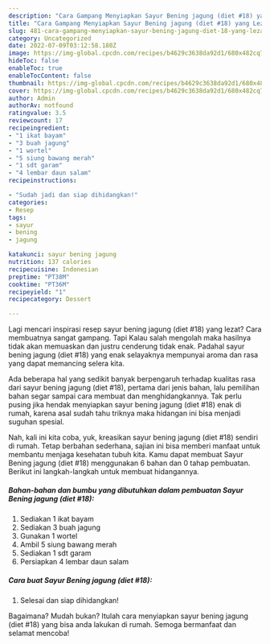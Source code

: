 ```yaml
---
description: "Cara Gampang Menyiapkan Sayur Bening jagung (diet #18) yang Lezat Sekali"
title: "Cara Gampang Menyiapkan Sayur Bening jagung (diet #18) yang Lezat Sekali"
slug: 481-cara-gampang-menyiapkan-sayur-bening-jagung-diet-18-yang-lezat-sekali
category: Uncategorized
date: 2022-07-09T03:12:58.180Z
image: https://img-global.cpcdn.com/recipes/b4629c3638da92d1/680x482cq70/sayur-bening-jagung-diet-18-foto-resep-utama.jpg
hideToc: false
enableToc: true
enableTocContent: false
thumbnail: https://img-global.cpcdn.com/recipes/b4629c3638da92d1/680x482cq70/sayur-bening-jagung-diet-18-foto-resep-utama.jpg
cover: https://img-global.cpcdn.com/recipes/b4629c3638da92d1/680x482cq70/sayur-bening-jagung-diet-18-foto-resep-utama.jpg
author: Admin
authorAv: notfound
ratingvalue: 3.5
reviewcount: 17
recipeingredient:
- "1 ikat bayam"
- "3 buah jagung"
- "1 wortel"
- "5 siung bawang merah"
- "1 sdt garam"
- "4 lembar daun salam"
recipeinstructions:

- "Sudah jadi dan siap dihidangkan!"
categories:
- Resep
tags:
- sayur
- bening
- jagung

katakunci: sayur bening jagung 
nutrition: 137 calories
recipecuisine: Indonesian
preptime: "PT38M"
cooktime: "PT36M"
recipeyield: "1"
recipecategory: Dessert

---
```



Lagi mencari inspirasi resep sayur bening jagung (diet #18) yang lezat? Cara membuatnya sangat gampang. Tapi Kalau salah mengolah maka hasilnya tidak akan memuaskan dan justru cenderung tidak enak. Padahal sayur bening jagung (diet #18) yang enak selayaknya mempunyai aroma dan rasa yang dapat memancing selera kita.




Ada beberapa hal yang sedikit banyak berpengaruh terhadap kualitas rasa dari sayur bening jagung (diet #18), pertama dari jenis bahan, lalu pemilihan bahan segar sampai cara membuat dan menghidangkannya. Tak perlu pusing jika hendak menyiapkan sayur bening jagung (diet #18) enak di rumah, karena asal sudah tahu triknya maka hidangan ini bisa menjadi suguhan spesial.


Nah, kali ini kita coba, yuk, kreasikan sayur bening jagung (diet #18) sendiri di rumah. Tetap berbahan sederhana, sajian ini bisa memberi manfaat untuk membantu menjaga kesehatan tubuh kita. Kamu dapat membuat Sayur Bening jagung (diet #18) menggunakan 6 bahan dan 0 tahap pembuatan. Berikut ini langkah-langkah untuk membuat hidangannya.

<!--inarticleads1-->

##### Bahan-bahan dan bumbu yang dibutuhkan dalam pembuatan Sayur Bening jagung (diet #18):

1. Sediakan 1 ikat bayam
1. Sediakan 3 buah jagung
1. Gunakan 1 wortel
1. Ambil 5 siung bawang merah
1. Sediakan 1 sdt garam
1. Persiapkan 4 lembar daun salam




<!--inarticleads2-->

##### Cara buat Sayur Bening jagung (diet #18):


1. Selesai dan siap dihidangkan!



Bagaimana? Mudah bukan? Itulah cara menyiapkan sayur bening jagung (diet #18) yang bisa anda lakukan di rumah. Semoga bermanfaat dan selamat mencoba!
